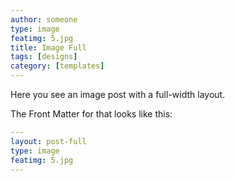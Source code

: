 ```yaml
---
author: someone
type: image
featimg: 5.jpg
title: Image Full
tags: [designs]
category: [templates]
---
```

Here you see an image post with a full-width layout.

The Front Matter for that looks like this:

```yml
---
layout: post-full
type: image
featimg: 5.jpg
---
```
